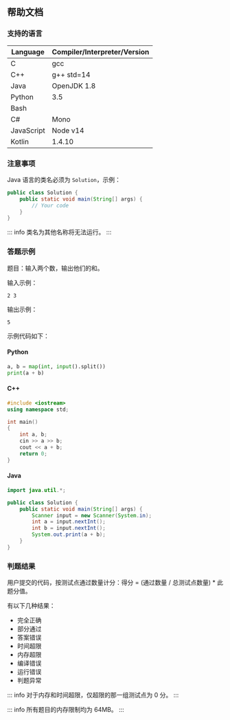 ## 帮助文档

### 支持的语言

Language        | Compiler/Interpreter/Version
----------------|-------------------------------
C               | gcc
C++             | g++ std=14
Java            | OpenJDK 1.8
Python          | 3.5
Bash            |
C#              | Mono
JavaScript      | Node v14
Kotlin          | 1.4.10

### 注意事项

Java 语言的类名必须为 `Solution`，示例：

```java
public class Solution {
    public static void main(String[] args) {
        // Your code
    }
}
```

::: info
类名为其他名称将无法运行。
:::

### 答题示例

题目：输入两个数，输出他们的和。

输入示例：

```
2 3
```

输出示例：

```
5
```

示例代码如下：

#### Python

```python
a, b = map(int, input().split())
print(a + b)
```

#### C++

```c++
#include <iostream>
using namespace std;

int main()
{
    int a, b;
    cin >> a >> b;
    cout << a + b;
    return 0;
}
```

#### Java

```java
import java.util.*;

public class Solution {
    public static void main(String[] args) {
        Scanner input = new Scanner(System.in);
        int a = input.nextInt();
        int b = input.nextInt();
        System.out.print(a + b);
    }
}
```

### 判题结果

用户提交的代码，按测试点通过数量计分：得分 = (通过数量 / 总测试点数量) * 此题分值。

有以下几种结果：

- 完全正确
- 部分通过
- 答案错误
- 时间超限
- 内存超限
- 编译错误
- 运行错误
- 判题异常

::: info
对于内存和时间超限，仅超限的那一组测试点为 0 分。
:::

::: info
所有题目的内存限制均为 64MB。
:::
